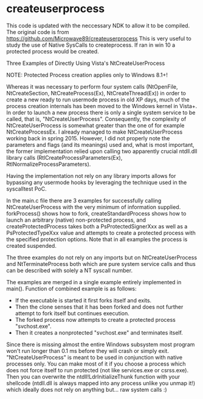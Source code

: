 # createuserprocess
This code is updated with the neccessary NDK to allow it to be compiled.
The original code is from https://github.com/Microwave89/createuserprocess
This is very useful to study the use of Native SysCalls to createprocess.
If ran in win 10 a protected process would be created.

Three Examples of Directly Using Vista's NtCreateUserProcess

NOTE: Protected Process creation applies only to Windows 8.1+!

Whereas it was necessary to perform four system calls (NtOpenFile, NtCreateSection, NtCreateProcess(Ex), NtCreateThread(Ex)) in order to create a new ready to run usermode process in old XP days, much of the process creation internals has been moved to the Windows kernel in Vista+.
In order to launch a new process there is only a single system service to be called, that is, "NtCreateUserProcess".
Consequently, the complexity of NtCreateUserProcess is somewhat greater than the one of for example NtCreateProcessEx.
I already managed to make NtCreateUserProcess working back in spring 2015. However, I did not properly note the parameters and flags (and its meanings) used and, what is most important, the former implementation relied upon calling two apparently crucial ntdll.dll library calls (RtlCreateProcessParameters(Ex), RtlNormalizeProcessParameters).

Having the implementation not rely on any library imports allows for bypassing any usermode hooks by leveraging the technique used in the syscalltest PoC.

In the main.c file there are 3 examples for successfully calling NtCreateUserProcess with the very minimum of information supplied.
forkProcess() shows how to fork, createStandardProcess shows how to launch an arbitrary (native) non-protected process, and createProtectedProcess takes both a PsProtectedSignerXxx as well as a PsProtectedTypeXxx value and attempts to create a protected process with the specified protection options. Note that in all examples the process is created suspended.

The three examples do not rely on any imports but on NtCreateUserProcess and NtTerminateProcess both which are pure system service calls and thus can be described with solely a NT syscall number.

The examples are merged in a single example entirely implemented in main().
Function of combined example is as follows:
- If the executable is started it first forks itself and exits.
- Then the clone senses that it has been forked and does not further attempt to fork itself but continues execution.
- The forked process now attempts to create a protected process "svchost.exe".
- Then it creates a nonprotected "svchost.exe" and terminates itself.

Since there is missing almost the entire Windows subsystem most program won't run longer than 0.1 ms before they will crash or simply exit. "NtCreateUserProcess" is meant to be used in conjunction with native processes only.
You can make most of it if you choose a process which does not force itself to run protected (not like services.exe or csrss.exe). Then you can overwrite the ntdll!LdrInitializeThunk function with your shellcode (ntdll.dll is always mapped into any process unlike you unmap it!) which ideally does not rely on anything but... raw system calls :) 
